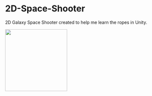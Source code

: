 # 2D-Space-Shooter
2D Galaxy Space Shooter created to help me learn the ropes in Unity.

<img src="https://i.gyazo.com/eae5e8dc5c5f8bb725382b6390ae0318.gif" width="200px">
